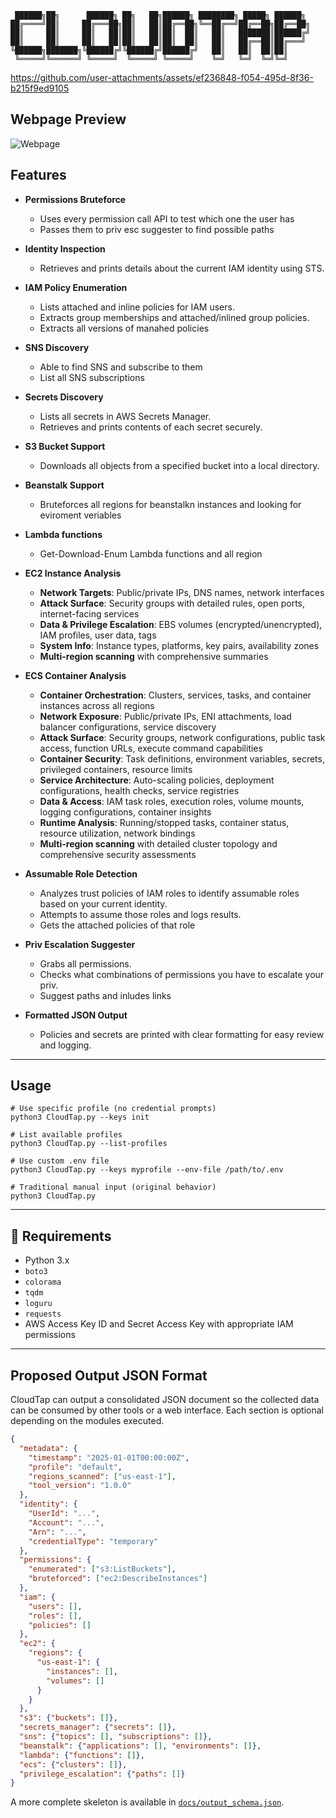 ```
 ██████╗██╗      ██████╗ ██╗   ██╗██████╗ ████████╗ █████╗ ██████╗ 
██╔════╝██║     ██╔═══██╗██║   ██║██╔══██╗╚══██╔══╝██╔══██╗██╔══██╗
██║     ██║     ██║   ██║██║   ██║██║  ██║   ██║   ███████║██████╔╝
██║     ██║     ██║   ██║██║   ██║██║  ██║   ██║   ██╔══██║██╔═══╝ 
╚██████╗███████╗╚██████╔╝╚██████╔╝██████╔╝   ██║   ██║  ██║██║     
 ╚═════╝╚══════╝ ╚═════╝  ╚═════╝ ╚═════╝    ╚═╝   ╚═╝  ╚═╝╚═╝       
```
https://github.com/user-attachments/assets/ef236848-f054-495d-8f36-b215f9ed9105

## Webpage Preview
![Webpage](https://github.com/user-attachments/assets/dc3f43b1-8955-490c-b55e-6c93797e82a8)

## Features

- **Permissions Bruteforce** 
  - Uses every permission call API to test which one the user has
  - Passes them to priv esc suggester to find possible paths
  
- **Identity Inspection**  
  - Retrieves and prints details about the current IAM identity using STS.

- **IAM Policy Enumeration**  
  - Lists attached and inline policies for IAM users.  
  - Extracts group memberships and attached/inlined group policies.
  - Extracts all versions of manahed policies

- **SNS Discovery**
  - Able to find SNS and subscribe to them
  - List all SNS subscriptions

- **Secrets Discovery**  
  - Lists all secrets in AWS Secrets Manager.  
  - Retrieves and prints contents of each secret securely.

- **S3 Bucket Support**  
  - Downloads all objects from a specified bucket into a local directory.
 
- **Beanstalk Support**
  - Bruteforces all regions for beanstalkn instances and looking for eviroment veriables

- **Lambda functions**
  - Get-Download-Enum Lambda functions and all region

- **EC2 Instance Analysis**
  - **Network Targets**: Public/private IPs, DNS names, network interfaces
  - **Attack Surface**: Security groups with detailed rules, open ports, internet-facing services
  - **Data & Privilege Escalation**: EBS volumes (encrypted/unencrypted), IAM profiles, user data, tags
  - **System Info**: Instance types, platforms, key pairs, availability zones
  - **Multi-region scanning** with comprehensive summaries

- **ECS Container Analysis**

  - **Container Orchestration**: Clusters, services, tasks, and container instances across all regions
  - **Network Exposure**: Public/private IPs, ENI attachments, load balancer configurations, service discovery
  - **Attack Surface**: Security groups, network configurations, public task access, function URLs, execute command capabilities
  - **Container Security**: Task definitions, environment variables, secrets, privileged containers, resource limits
  - **Service Architecture**: Auto-scaling policies, deployment configurations, health checks, service registries
  - **Data & Access**: IAM task roles, execution roles, volume mounts, logging configurations, container insights
  - **Runtime Analysis**: Running/stopped tasks, container status, resource utilization, network bindings
  - **Multi-region scanning** with detailed cluster topology and comprehensive security assessments

- **Assumable Role Detection**
  - Analyzes trust policies of IAM roles to identify assumable roles based on your current identity.  
  - Attempts to assume those roles and logs results.
  - Gets the attached policies of that role

- **Priv Escalation Suggester**
  - Grabs all permissions.
  - Checks what combinations of permissions you have to escalate your priv.
  - Suggest paths and inludes links

- **Formatted JSON Output**  
  - Policies and secrets are printed with clear formatting for easy review and logging.

---

## Usage

```
# Use specific profile (no credential prompts)
python3 CloudTap.py --keys init

# List available profiles
python3 CloudTap.py --list-profiles

# Use custom .env file
python3 CloudTap.py --keys myprofile --env-file /path/to/.env

# Traditional manual input (original behavior)
python3 CloudTap.py
```

---

## 🧰 Requirements

- Python 3.x  
- `boto3`
- `colorama`
- `tqdm`
- `loguru`
- `requests`
- AWS Access Key ID and Secret Access Key with appropriate IAM permissions

---

## Proposed Output JSON Format

CloudTap can output a consolidated JSON document so the collected data can be consumed by other tools or a web interface. Each section is optional depending on the modules executed.

```json
{
  "metadata": {
    "timestamp": "2025-01-01T00:00:00Z",
    "profile": "default",
    "regions_scanned": ["us-east-1"],
    "tool_version": "1.0.0"
  },
  "identity": {
    "UserId": "...",
    "Account": "...",
    "Arn": "...",
    "credentialType": "temporary"
  },
  "permissions": {
    "enumerated": ["s3:ListBuckets"],
    "bruteforced": ["ec2:DescribeInstances"]
  },
  "iam": {
    "users": [],
    "roles": [],
    "policies": []
  },
  "ec2": {
    "regions": {
      "us-east-1": {
        "instances": [],
        "volumes": []
      }
    }
  },
  "s3": {"buckets": []},
  "secrets_manager": {"secrets": []},
  "sns": {"topics": [], "subscriptions": []},
  "beanstalk": {"applications": [], "environments": []},
  "lambda": {"functions": []},
  "ecs": {"clusters": []},
  "privilege_escalation": {"paths": []}
}
```

A more complete skeleton is available in [`docs/output_schema.json`](docs/output_schema.json).

